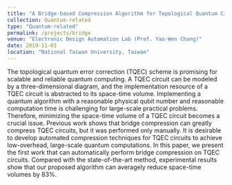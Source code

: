```yaml
---
title: "A Bridge-based Compression Algorithm for Topological Quantum Circuits [DAC 2021] [TCAD 2022]"
collection: Quantum-related
type: "Quantum-related"
permalink: /projects/bridge
venue: "Electronic Design Automation Lab (Prof. Yao-Wen Chang)"
date: 2019-11-01
location: "National Taiwan University, Taiwan"
---
```


<!-- [More information here]() -->
The topological quantum error correction (TQEC) scheme is promising for scalable and reliable quantum computing. A TQEC circuit can be modeled by a three-dimensional diagram, and the implementation resource of a TQEC circuit is abstracted to its space-time volume. Implementing a quantum algorithm with a reasonable physical qubit number and reasonable computation time is challenging for large-scale practical problems. Therefore, minimizing the space-time volume of a TQEC circuit becomes a crucial issue. Previous work shows that bridge compression can greatly compress TQEC circuits, but it was performed only manually. It is desirable to develop automated compression techniques for TQEC circuits to achieve low-overhead, large-scale quantum computations. In this paper, we present the first work that can automatically perform bridge compression on TQEC circuits. Compared with the state-of-the-art method, experimental results show that our proposed algorithm can averagely reduce space-time volumes by 83%.


